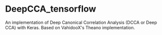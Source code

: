 # DeepCCA_tensorflow
An implementation of Deep Canonical Correlation Analysis (DCCA or Deep CCA) with Keras. Based on VahidooX's Theano implementation.
